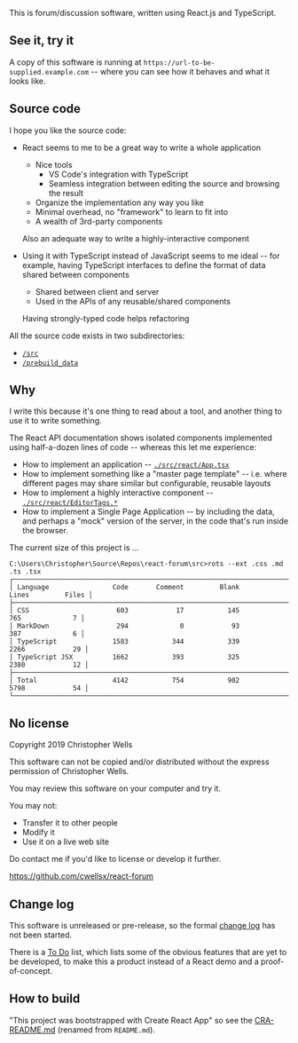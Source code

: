 This is forum/discussion software, written using React.js and TypeScript.

## See it, try it

A copy of this software is running at `https://url-to-be-supplied.example.com` --
where you can see how it behaves and what it looks like.

## Source code

I hope you like the source code:

- React seems to me to be a great way to write a whole application

  - Nice tools
    - VS Code's integration with TypeScript
    - Seamless integration between editing the source and browsing the result
  - Organize the implementation any way you like
  - Minimal overhead, no "framework" to learn to fit into
  - A wealth of 3rd-party components

  Also an adequate way to write a highly-interactive component

- Using it with TypeScript instead of JavaScript seems to me ideal -- for example,
  having TypeScript interfaces to define the format of data shared between components

  - Shared between client and server
  - Used in the APIs of any reusable/shared components
  
  Having strongly-typed code helps refactoring

All the source code exists in two subdirectories:

- [`/src`](./src)
- [`/prebuild_data`](./prebuild_data)

## Why

I write this because it's one thing to read about a tool, and another thing to use it to write something.

The React API documentation shows isolated components implemented using half-a-dozen lines of code --
whereas this let me experience:

- How to implement an application
  -- [`./src/react/App.tsx`](./src/react/App.tsx)
- How to implement something like a "master page template"
  -- i.e. where different pages may share similar but configurable, reusable layouts
- How to implement a highly interactive component
  -- [`./src/react/EditorTags.*`](./src/react/EDITORTAGS.md)
- How to implement a Single Page Application
  -- by including the data, and perhaps a "mock" version of the server, in the code that's run inside the browser.

The current size of this project is ...

```
C:\Users\Christopher\Source\Repos\react-forum\src>rots --ext .css .md .ts .tsx
┌──────────────────────────────────────────────────────────────────────────────────────┐
│ Language                Code       Comment         Blank         Lines         Files │
├──────────────────────────────────────────────────────────────────────────────────────┤
│ CSS                      603            17           145           765             7 │
│ MarkDown                 294             0            93           387             6 │
│ TypeScript              1583           344           339          2266            29 │
│ TypeScript JSX          1662           393           325          2380            12 │
├──────────────────────────────────────────────────────────────────────────────────────┤
│ Total                   4142           754           902          5798            54 │
└──────────────────────────────────────────────────────────────────────────────────────┘
```

## No license

Copyright 2019 Christopher Wells

This software can not be copied and/or distributed without the express permission of Christopher Wells.

You may review this software on your computer and try it.

You may not:

- Transfer it to other people
- Modify it
- Use it on a live web site

Do contact me if you'd like to license or develop it further.

https://github.com/cwellsx/react-forum

## Change log

This software is unreleased or pre-release, so the formal [change log](./CHANGELOG.md) has not been started.

There is a [To Do](./TDODO.md) list, which lists some of the obvious features that are yet to be developed,
to make this a product instead of a React demo and a proof-of-concept.

## How to build

"This project was bootstrapped with Create React App" so see
the [CRA-README.md](./CRA-README.md) (renamed from `README.md`).

